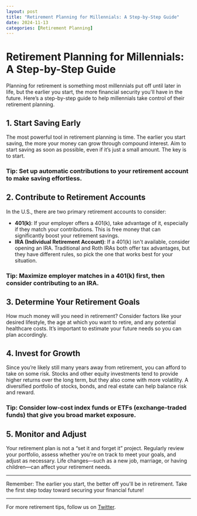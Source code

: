 ```yaml
---
layout: post
title: "Retirement Planning for Millennials: A Step-by-Step Guide"
date: 2024-11-13
categories: [Retirement Planning]
---
```


# Retirement Planning for Millennials: A Step-by-Step Guide

Planning for retirement is something most millennials put off until later in life, but the earlier you start, the more financial security you'll have in the future. Here’s a step-by-step guide to help millennials take control of their retirement planning.

## 1. Start Saving Early

The most powerful tool in retirement planning is time. The earlier you start saving, the more your money can grow through compound interest. Aim to start saving as soon as possible, even if it’s just a small amount. The key is to start.

### Tip: Set up automatic contributions to your retirement account to make saving effortless.

## 2. Contribute to Retirement Accounts

In the U.S., there are two primary retirement accounts to consider:

- **401(k)**: If your employer offers a 401(k), take advantage of it, especially if they match your contributions. This is free money that can significantly boost your retirement savings.
- **IRA (Individual Retirement Account)**: If a 401(k) isn't available, consider opening an IRA. Traditional and Roth IRAs both offer tax advantages, but they have different rules, so pick the one that works best for your situation.

### Tip: Maximize employer matches in a 401(k) first, then consider contributing to an IRA.

## 3. Determine Your Retirement Goals

How much money will you need in retirement? Consider factors like your desired lifestyle, the age at which you want to retire, and any potential healthcare costs. It’s important to estimate your future needs so you can plan accordingly.

## 4. Invest for Growth

Since you’re likely still many years away from retirement, you can afford to take on some risk. Stocks and other equity investments tend to provide higher returns over the long term, but they also come with more volatility. A diversified portfolio of stocks, bonds, and real estate can help balance risk and reward.

### Tip: Consider low-cost index funds or ETFs (exchange-traded funds) that give you broad market exposure.

## 5. Monitor and Adjust

Your retirement plan is not a “set it and forget it” project. Regularly review your portfolio, assess whether you're on track to meet your goals, and adjust as necessary. Life changes—such as a new job, marriage, or having children—can affect your retirement needs.

---

Remember: The earlier you start, the better off you'll be in retirement. Take the first step today toward securing your financial future!

---

For more retirement tips, follow us on [Twitter](https://twitter.com/smartcentsguide).
